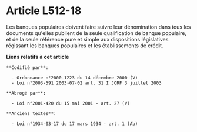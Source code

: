 # Article L512-18

Les banques populaires doivent faire suivre leur dénomination dans tous les documents qu'elles publient de la seule
qualification de banque populaire, et de la seule référence pure et simple aux dispositions législatives régissant les
banques populaires et les établissements de crédit.

**Liens relatifs à cet article**

	**Codifié par**:

	  - Ordonnance n°2000-1223 du 14 décembre 2000 (V)
	  - Loi n°2003-591 2003-07-02 art. 31 I JORF 3 juillet 2003

	**Abrogé par**:

	  - Loi n°2001-420 du 15 mai 2001 - art. 27 (V)

	**Anciens textes**:

	  - Loi n°1934-03-17 du 17 mars 1934 - art. 1 (Ab)
